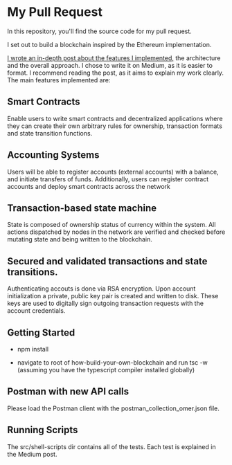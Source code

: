 # My Pull Request

In this repository, you'll find the source code for my pull request.

I set out to build a blockchain inspired by the Ethereum implementation.

[I wrote an in-depth post about the features I implemented,](https://medium.com/@omergoldberg/building-a-blockchain-the-grey-paper-5be456018040)
the architecture and the overall approach. I chose to write it on Medium, as it is easier to format. I recommend reading the post, as it aims to explain my work clearly. The main features implemented are:

## Smart Contracts

Enable users to write smart contracts and decentralized applications where they can create their own arbitrary rules for ownership, transaction formats and state transition functions.

## Accounting Systems

Users will be able to register accounts (external accounts) with a balance, and initiate transfers of funds. Additionally, users can register contract accounts and deploy smart contracts across the network

## Transaction-based state machine

State is composed of ownership status of currency within the system. All actions dispatched by nodes in the network are verified and checked before mutating state and being written to the blockchain.

## Secured and validated transactions and state transitions.

Authenticating accouts is done via RSA encryption. Upon account initialization a private, public key pair is created and written to disk. These keys are used to digitally sign outgoing transaction requests with the account credentials.

## Getting Started

* npm install

* navigate to root of how-build-your-own-blockchain and run tsc -w (assuming you have the typescript compiler installed globally)

## Postman with new API calls

Please load the Postman client with the postman_collection_omer.json file.

## Running Scripts

The src/shell-scripts dir contains all of the tests. Each test is explained in the Medium post.

